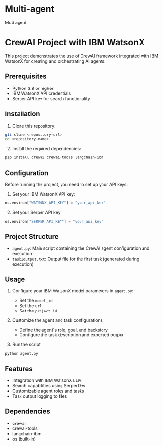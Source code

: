 # Multi-agent
Muti agent 
# CrewAI Project with IBM WatsonX

This project demonstrates the use of CrewAI framework integrated with IBM WatsonX for creating and orchestrating AI agents.

## Prerequisites

- Python 3.8 or higher
- IBM WatsonX API credentials
- Serper API key for search functionality

## Installation

1. Clone this repository:
```bash
git clone <repository-url>
cd <repository-name>
```

2. Install the required dependencies:
```bash
pip install crewai crewai-tools langchain-ibm
```

## Configuration

Before running the project, you need to set up your API keys:

1. Set your IBM WatsonX API key:
```python
os.environ["WATSONX_API_KEY"] = "your_api_key"
```

2. Set your Serper API key:
```python
os.environ["SERPER_API_KEY"] = "your_api_key"
```

## Project Structure

- `agent.py`: Main script containing the CrewAI agent configuration and execution
- `task1output.txt`: Output file for the first task (generated during execution)

## Usage

1. Configure your IBM WatsonX model parameters in `agent.py`:
   - Set the `model_id`
   - Set the `url`
   - Set the `project_id`

2. Customize the agent and task configurations:
   - Define the agent's role, goal, and backstory
   - Configure the task description and expected output

3. Run the script:
```bash
python agent.py
```

## Features

- Integration with IBM WatsonX LLM
- Search capabilities using SerperDev
- Customizable agent roles and tasks
- Task output logging to files

## Dependencies

- crewai
- crewai-tools
- langchain-ibm
- os (built-in)

